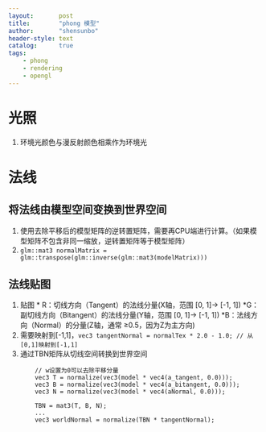 ```yaml
---
layout:       post
title:        "phong 模型"
author:       "shensunbo"
header-style: text
catalog:      true
tags:
    - phong
    - rendering
    - opengl
---
```

# 光照
1. 环境光颜色与漫反射颜色相乘作为环境光

# 法线
## 将法线由模型空间变换到世界空间
1. 使用去除平移后的模型矩阵的逆转置矩阵，需要再CPU端进行计算。（如果模型矩阵不包含非同一缩放，逆转置矩阵等于模型矩阵）
2. `glm::mat3 normalMatrix = glm::transpose(glm::inverse(glm::mat3(modelMatrix)))`

## 法线贴图
1. 贴图
    ​* ​R​​：切线方向（Tangent）的法线分量(X轴，范围 [0, 1]→ [-1, 1])
    ​* ​G​​：副切线方向（Bitangent）的法线分量(Y轴，范围 [0, 1]→ [-1, 1])
    ​* ​B​​：法线方向（Normal）的分量(Z轴，通常 ≥0.5，因为Z为主方向)
2. 需要映射到[-1,1]，`vec3 tangentNormal = normalTex * 2.0 - 1.0; // 从[0,1]映射到[-1,1]`
3. 通过TBN矩阵从切线空间转换到世界空间  
    ```
        // w设置为0可以去除平移分量
        vec3 T = normalize(vec3(model * vec4(a_tangent, 0.0)));
        vec3 B = normalize(vec3(model * vec4(a_bitangent, 0.0)));
        vec3 N = normalize(vec3(model * vec4(aNormal, 0.0)));

        TBN = mat3(T, B, N);
        ...
        vec3 worldNormal = normalize(TBN * tangentNormal);
    ```